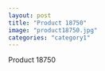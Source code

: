 ```yaml
---
layout: post
title: "Product 18750"
image: "product18750.jpg"
categories: "category1"
---
```

Product 18750
